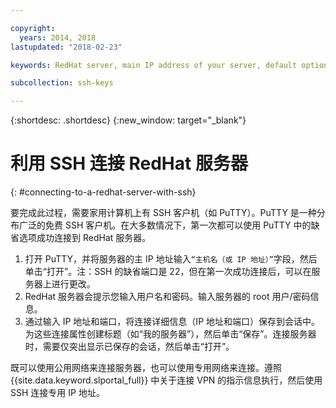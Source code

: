 ```yaml
---

copyright:
  years: 2014, 2018
lastupdated: "2018-02-23"

keywords: RedHat server, main IP address of your server, default options

subcollection: ssh-keys

---
```


{:shortdesc: .shortdesc}
{:new_window: target="_blank"}

# 利用 SSH 连接 RedHat 服务器
{: #connecting-to-a-redhat-server-with-ssh}

要完成此过程，需要家用计算机上有 SSH 客户机（如 PuTTY）。PuTTY 是一种分布广泛的免费 SSH 客户机。在大多数情况下，第一次都可以使用 PuTTY 中的缺省选项成功连接到 RedHat 服务器。

1. 打开 PuTTY，并将服务器的主 IP 地址输入`“主机名（或 IP 地址）”`字段，然后单击“打开”。注：SSH 的缺省端口是 22，但在第一次成功连接后，可以在服务器上进行更改。
2. RedHat 服务器会提示您输入用户名和密码。输入服务器的 root 用户/密码信息。
3. 通过输入 IP 地址和端口，将连接详细信息（IP 地址和端口）保存到会话中。为这些连接属性创建标题（如“我的服务器”），然后单击“保存”。连接服务器时，需要仅突出显示已保存的会话，然后单击“打开”。

既可以使用公用网络来连接服务器，也可以使用专用网络来连接。遵照 {{site.data.keyword.slportal_full}} 中关于连接 VPN 的指示信息执行，然后使用 SSH 连接专用 IP 地址。
